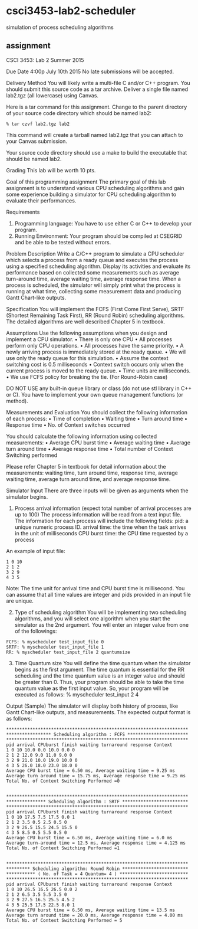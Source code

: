 # csci3453-lab2-scheduler
simulation of process scheduling algorithms

## assignment

CSCI 3453: Lab 2
Summer 2015


Due Date
4:00p July 10th 2015
No late submissions will be accepted.


Delivery Method
You will likely write a multi-file C and/or C++ program. You should submit this source code as a tar archive. Deliver a single file named lab2.tgz (all lowercase) using Canvas.

Here is a tar command for this assignment. Change to the parent directory of your source code directory which should be named lab2:

`
% tar czvf lab2.tgz lab2
`

This command will create a tarball named lab2.tgz that you can attach to your Canvas submission.

Your source code directory should use a make to build the executable that should be named lab2.

Grading
This lab will be worth 10 pts.

Goal of this programming assignment
The primary goal of this lab assignment is to understand various CPU scheduling algorithms and gain some experience building a simulator for CPU scheduling algorithm to evaluate their performances.

Requirements
1. Programming language: You have to use either C or C++ to develop your program.
2. Running Environment: Your program should be compiled at CSEGRID and be able to be tested without errors.

Problem Description
Write a C/C++ program to simulate a CPU scheduler which selects a process from a ready queue and executes the process using a specified scheduling algorithm. Display its activities and evaluate its performance based on collected some measurements such as average turn-around time, average waiting time, average response time. When a process is scheduled, the simulator will simply print what the process is running at what time, collecting some measurement data and producing Gantt Chart-like outputs.

Specification
You will implement the FCFS (First Come First Serve), SRTF (Shortest Remaining Task First), RR (Round Robin) scheduling algorithms. The detailed algorithms are well described Chapter 5 in textbook.

Assumptions
Use the following assumptions when you design and implement a CPU simulator.
• There is only one CPU
• All processes perform only CPU operations.
• All processes have the same priority.
• A newly arriving process is immediately stored at the ready queue.
• We will use only the ready queue for this simulation.
• Assume the context switching cost is 0.5 milliseconds
• Context switch occurs only when the current process is moved to the ready queue.
• Time units are milliseconds.
• We use FCFS policy for breaking the tie. (For Round-Robin case)

DO NOT USE any built-in queue library or class (do not use stl library in C++ or C). You have to implement your own queue management functions (or method).

Measurements and Evaluation
You should collect the following information of each process:
• Time of completion
• Waiting time
• Turn around time
• Response time
• No. of Context switches occurred

 

You should calculate the following information using collected measurements:
• Average CPU burst time
• Average waiting time
• Average turn around time
• Average response time
• Total number of Context Switching performed

Please refer Chapter 5 in textbook for detail information about the measurements: waiting time, turn around time, response time, average waiting time, average turn around time, and average response time.

Simulator Input
There are three inputs will be given as arguments when the simulator begins.

1. Process arrival information
(expect total number of arrival processes are up to 100) The process information will be read from a text input file. The information for each process will include the following fields:
pid: a unique numeric process ID.
arrival time: the time when the task arrives in the unit of milliseconds
CPU burst time: the CPU time requested by a process

An example of input file:

```
1 0 10
2 1 2
3 2 9
4 3 5
```

Note: The time unit for arrival time and CPU burst time is millisecond. You can assume that all time values are integer and pids provided in an input file are unique.

2. Type of scheduling algorithm
You will be implementing two scheduling algorithms, and you will select one algorithm when you start the simulator as the 2nd argument. You will enter an integer value from one of the followings:

```
FCFS: % myscheduler test_input_file 0
SRTF: % myscheduler test_input_file 1
RR: % myscheduler test_input_file 2 quantumsize
```

3. Time Quantum size
You will define the time quantum when the simulator begins as the first argument. The time quantum is essential for the RR scheduling and the time quantum value is an integer value and should be greater than 0. Thus, your program should be able to take the time quantum value as the first input value. So, your program will be executed as follows:
% myscheduler test_input 2 4

Output (Sample)
The simulator will display both history of process, like Gantt Chart-like outputs, and measurements. The expected output format is as follows:

```
*********************************************************************
***************** Scheduling algorithm : FCFS ***********************
*********************************************************************
pid arrival CPUburst finish waiting turnaround response Context
1 0 10 10.0 0.0 10.0 0.0 0
2 1 2 12.0 9.0 11.0 9.0 0
3 2 9 21.0 10.0 19.0 10.0 0
4 3 5 26.0 18.0 23.0 18.0 0
Average CPU burst time = 6.50 ms, Average waiting time = 9.25 ms
Average turn around time = 15.75 ms, Average response time = 9.25 ms
Total No. of Context Switching Performed =0


*********************************************************************
*************** Scheduling algorithm : SRTF *************************
*********************************************************************
pid arrival CPUburst finish waiting turnaround response Context
1 0 10 17.5 7.5 17.5 0.0 1
2 1 2 3.5 0.5 2.5 0.5 0
3 2 9 26.5 15.5 24.5 15.5 0
4 3 5 8.5 0.5 5.5 0.5 0
Average CPU burst time = 6.50 ms, Average waiting time = 6.0 ms
Average turn-around time = 12.5 ms, Average response time = 4.125 ms
Total No. of Context Switching Performed =1


*********************************************************************
********* Scheduling algorithm: Round Robin *************************
*********** ( No. of Task = 4 Quantum= 4 ) **************************
*********************************************************************
pid arrival CPUburst finish waiting turnaround response Context
1 0 10 26.5 16.5 26.5 0.0 2
2 1 2 6.5 3.5 5.5 3.5 0
3 2 9 27.5 16.5 25.5 4.5 2
4 3 5 25.5 17.5 22.5 8.0 1
Average CPU burst time = 6.50 ms, Average waiting time = 13.5 ms
Average turn around time = 20.0 ms, Average response time = 4.00 ms
Total No. of Context Switching Performed = 5
```
